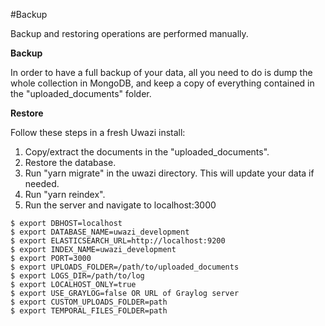 #Backup

Backup and restoring operations are performed manually.

**Backup**

In order to have a full backup of your data, all you need to do is dump the whole collection in MongoDB, and keep a copy of everything contained in the "uploaded_documents" folder.

**Restore**

Follow these steps in a fresh Uwazi install:

1. Copy/extract the documents in the "uploaded_documents".
2. Restore the database.
3. Run "yarn migrate" in the uwazi directory. This will update your data if needed.
4. Run "yarn reindex".
5. Run the server and navigate to localhost:3000

```
$ export DBHOST=localhost
$ export DATABASE_NAME=uwazi_development
$ export ELASTICSEARCH_URL=http://localhost:9200
$ export INDEX_NAME=uwazi_development
$ export PORT=3000
$ export UPLOADS_FOLDER=/path/to/uploaded_documents
$ export LOGS_DIR=/path/to/log
$ export LOCALHOST_ONLY=true
$ export USE_GRAYLOG=false OR URL of Graylog server
$ export CUSTOM_UPLOADS_FOLDER=path
$ export TEMPORAL_FILES_FOLDER=path
```
